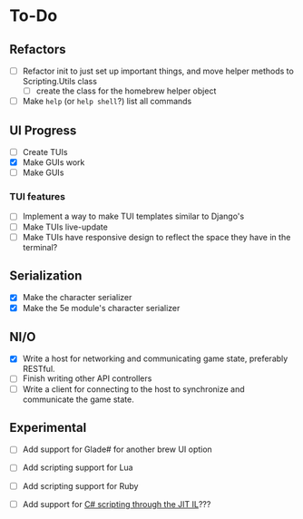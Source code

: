 # To-Do

## Refactors

- [ ] Refactor init to just set up important things, and move helper methods to Scripting.Utils class
	- [ ] create the class for the homebrew helper object
- [ ] Make `help` (or `help shell`?) list all commands

## UI Progress

- [ ] Create TUIs
- [x] Make GUIs work
- [ ] Make GUIs

### TUI features

- [ ] Implement a way to make TUI templates similar to Django's
- [ ] Make TUIs live-update
- [ ] Make TUIs have responsive design to reflect the space they have in the terminal?

## Serialization

- [x] Make the character serializer
- [x] Make the 5e module's character serializer

## NI/O

- [x] Write a host for networking and communicating game state, preferably RESTful.
- [ ] Finish writing other API controllers
- [ ] Write a client for connecting to the host to synchronize and communicate the game state.

## Experimental

- [ ] Add support for Glade# for another brew UI option
- [ ] Add scripting support for Lua
- [ ] Add scripting support for Ruby
- [ ] Add support for [C# scripting through the JIT IL](https://docs.microsoft.com/en-us/dotnet/standard/managed-execution-process)???

